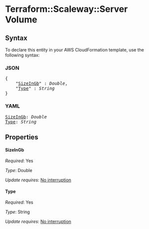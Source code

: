 # Terraform::Scaleway::Server Volume

## Syntax

To declare this entity in your AWS CloudFormation template, use the following syntax:

### JSON

<pre>
{
    "<a href="#sizeingb" title="SizeInGb">SizeInGb</a>" : <i>Double</i>,
    "<a href="#type" title="Type">Type</a>" : <i>String</i>
}
</pre>

### YAML

<pre>
<a href="#sizeingb" title="SizeInGb">SizeInGb</a>: <i>Double</i>
<a href="#type" title="Type">Type</a>: <i>String</i>
</pre>

## Properties

#### SizeInGb

_Required_: Yes

_Type_: Double

_Update requires_: [No interruption](https://docs.aws.amazon.com/AWSCloudFormation/latest/UserGuide/using-cfn-updating-stacks-update-behaviors.html#update-no-interrupt)

#### Type

_Required_: Yes

_Type_: String

_Update requires_: [No interruption](https://docs.aws.amazon.com/AWSCloudFormation/latest/UserGuide/using-cfn-updating-stacks-update-behaviors.html#update-no-interrupt)

